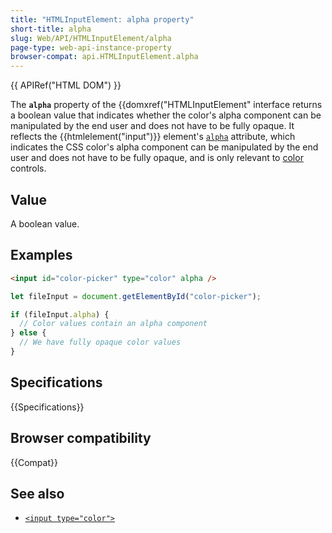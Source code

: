 ```yaml
---
title: "HTMLInputElement: alpha property"
short-title: alpha
slug: Web/API/HTMLInputElement/alpha
page-type: web-api-instance-property
browser-compat: api.HTMLInputElement.alpha
---
```


{{ APIRef("HTML DOM") }}

The **`alpha`** property of the {{domxref("HTMLInputElement" interface returns a boolean value that indicates whether the color's alpha component can be manipulated by the end user and does not have to be fully opaque. It reflects the {{htmlelement("input")}} element's [`alpha`](/en-US/docs/Web/HTML/Reference/Elements/input/color#alpha) attribute, which indicates the CSS color's alpha component can be manipulated by the end user and does not have to be fully opaque, and is only relevant to [color](/en-US/docs/Web/HTML/Reference/Elements/input/color) controls.

## Value

A boolean value.

## Examples

```html
<input id="color-picker" type="color" alpha />
```

```js
let fileInput = document.getElementById("color-picker");

if (fileInput.alpha) {
  // Color values contain an alpha component
} else {
  // We have fully opaque color values
}
```

## Specifications

{{Specifications}}

## Browser compatibility

{{Compat}}

## See also

- [`<input type="color">`](/en-US/docs/Web/HTML/Reference/Elements/input/color)
